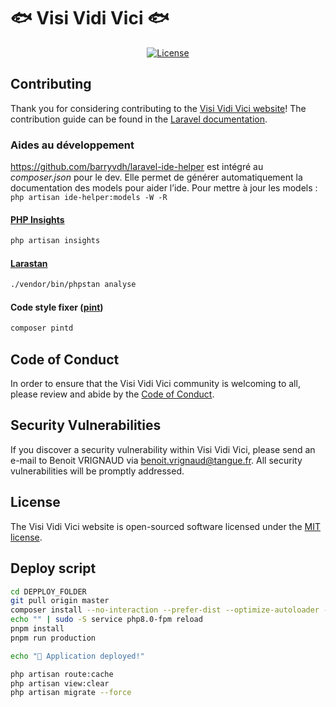 # 🐟 Visi Vidi Vici 🐟

<p align="center">
<a href="https://packagist.org/packages/laravel/framework"><img src="https://img.shields.io/packagist/l/laravel/framework" alt="License"></a>
</p>

## Contributing

Thank you for considering contributing to the [Visi Vidi Vici website](https://visi-vidi-vici.tangue.fr)! The contribution guide can be found in the [Laravel documentation](https://laravel.com/docs/contributions).

### Aides au développement
https://github.com/barryvdh/laravel-ide-helper est intégré au _composer.json_ pour le dev.
Elle permet de générer automatiquement la documentation des models pour aider l’ide.
Pour mettre à jour les models : `php artisan ide-helper:models -W -R`

#### [PHP Insights](https://phpinsights.com)
```bash
php artisan insights
```

#### [Larastan](https://github.com/nunomaduro/larastan)
```bash
./vendor/bin/phpstan analyse
```

#### Code style fixer ([pint](https://laravel.com/docs/9.x/pint))
```bash
composer pintd
```

## Code of Conduct

In order to ensure that the Visi Vidi Vici community is welcoming to all, please review and abide by the [Code of Conduct](https://laravel.com/docs/contributions#code-of-conduct).

## Security Vulnerabilities

If you discover a security vulnerability within Visi Vidi Vici, please send an e-mail to Benoit VRIGNAUD via [benoit.vrignaud@tangue.fr](mailto:benoit.vrignaud@tangue.fr).
All security vulnerabilities will be promptly addressed.

## License

The Visi Vidi Vici website is open-sourced software licensed under the [MIT license](https://opensource.org/licenses/MIT).

## Deploy script
```bash
cd DEPPLOY_FOLDER
git pull origin master
composer install --no-interaction --prefer-dist --optimize-autoloader --no-dev
echo "" | sudo -S service php8.0-fpm reload
pnpm install
pnpm run production

echo "🚀 Application deployed!"

php artisan route:cache
php artisan view:clear
php artisan migrate --force
```
